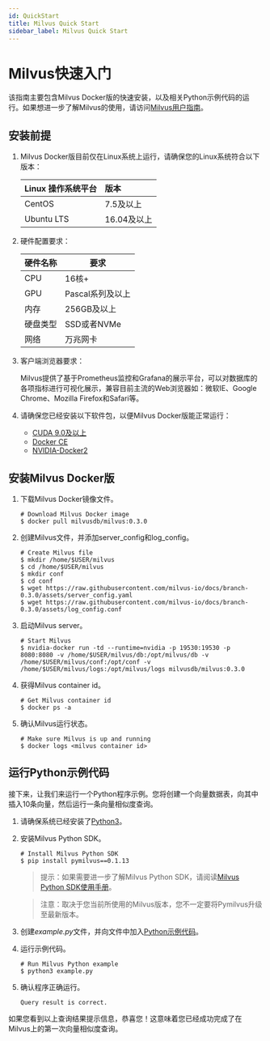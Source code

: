 ```yaml
---
id: QuickStart
title: Milvus Quick Start
sidebar_label: Milvus Quick Start
---
```


# Milvus快速入门

该指南主要包含Milvus Docker版的快速安装，以及相关Python示例代码的运行。如果想进一步了解Milvus的使用，请访问[Milvus用户指南](/zh-CN/userguide/preface.md)。

## 安装前提
1. Milvus Docker版目前仅在Linux系统上运行，请确保您的Linux系统符合以下版本：

   | Linux 操作系统平台       | 版本        |
   | :----------------------- | :---------- |
   | CentOS                   | 7.5及以上   |
   | Ubuntu LTS               | 16.04及以上 |

2. 硬件配置要求：

   | 硬件名称 |   要求         |
   | -------- | ---------------- |
   | CPU      | 16核+            |
   | GPU      | Pascal系列及以上 |
   | 内存     | 256GB及以上      |
   | 硬盘类型 | SSD或者NVMe      |
   | 网络     | 万兆网卡         |

3. 客户端浏览器要求：

   Milvus提供了基于Prometheus监控和Grafana的展示平台，可以对数据库的各项指标进行可视化展示，兼容目前主流的Web浏览器如：微软IE、Google Chrome、Mozilla Firefox和Safari等。
  
4. 请确保您已经安装以下软件包，以便Milvus Docker版能正常运行：

   - [CUDA 9.0及以上](https://docs.nvidia.com/cuda/cuda-installation-guide-linux/index.html)
   - [Docker CE](https://docs.docker.com/install/)
   - [NVIDIA-Docker2](https://github.com/NVIDIA/nvidia-docker)


## 安装Milvus Docker版

1. 下载Milvus Docker镜像文件。

   ```shell
   # Download Milvus Docker image
   $ docker pull milvusdb/milvus:0.3.0
   ```

2. 创建Milvus文件，并添加server_config和log_config。

   ```shell
   # Create Milvus file
   $ mkdir /home/$USER/milvus
   $ cd /home/$USER/milvus
   $ mkdir conf
   $ cd conf
   $ wget https://raw.githubusercontent.com/milvus-io/docs/branch-0.3.0/assets/server_config.yaml
   $ wget https://raw.githubusercontent.com/milvus-io/docs/branch-0.3.0/assets/log_config.conf
   ```

3. 启动Milvus server。

   ```shell
   # Start Milvus
   $ nvidia-docker run -td --runtime=nvidia -p 19530:19530 -p 8080:8080 -v /home/$USER/milvus/db:/opt/milvus/db -v /home/$USER/milvus/conf:/opt/conf -v /home/$USER/milvus/logs:/opt/milvus/logs milvusdb/milvus:0.3.0
   ```

4. 获得Milvus container id。

   ```shell
   # Get Milvus container id
   $ docker ps -a
   ```

5. 确认Milvus运行状态。

   ```shell
   # Make sure Milvus is up and running
   $ docker logs <milvus container id>
   ```

## 运行Python示例代码

接下来，让我们来运行一个Python程序示例。您将创建一个向量数据表，向其中插入10条向量，然后运行一条向量相似度查询。

1. 请确保系统已经安装了[Python3](https://www.python.org/downloads/)。
2. 安装Milvus Python SDK。

   ```shell
   # Install Milvus Python SDK
   $ pip install pymilvus==0.1.13
   ```

   > 提示：如果需要进一步了解Milvus Python SDK，请阅读[Milvus Python SDK使用手册](https://pypi.org/project/pymilvus)。
   
   > 注意：取决于您当前所使用的Milvus版本，您不一定要将Pymilvus升级至最新版本。

3. 创建*example.py*文件，并向文件中加入[Python示例代码](https://github.com/milvus-io/pymilvus/blob/branch-0.3.0/examples/example.py)。
4. 运行示例代码。

   ```shell
   # Run Milvus Python example
   $ python3 example.py
   ```

5. 确认程序正确运行。

   ```shell
   Query result is correct.
   ```
如果您看到以上查询结果提示信息，恭喜您！这意味着您已经成功完成了在Milvus上的第一次向量相似度查询。

